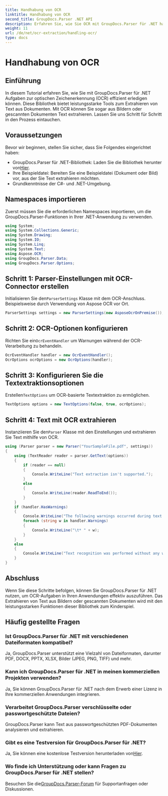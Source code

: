 ```yaml
---
title: Handhabung von OCR
linktitle: Handhabung von OCR
second_title: GroupDocs.Parser .NET API
description: Erfahren Sie, wie Sie OCR mit GroupDocs.Parser für .NET handhaben. Extrahieren Sie effizient Text aus Bildern und gescannten Dokumenten.
weight: 11
url: /de/net/ocr-extraction/handling-ocr/
type: docs
---
```

# Handhabung von OCR

## Einführung
In diesem Tutorial erfahren Sie, wie Sie mit GroupDocs.Parser für .NET Aufgaben zur optischen Zeichenerkennung (OCR) effizient erledigen können. Diese Bibliothek bietet leistungsstarke Tools zum Extrahieren von Text aus Dokumenten. Mit OCR können Sie sogar aus Bildern oder gescannten Dokumenten Text extrahieren. Lassen Sie uns Schritt für Schritt in den Prozess eintauchen.
## Voraussetzungen
Bevor wir beginnen, stellen Sie sicher, dass Sie Folgendes eingerichtet haben:
- GroupDocs.Parser für .NET-Bibliothek: Laden Sie die Bibliothek herunter von[Hier](https://releases.groupdocs.com/parser/net/).
- Ihre Beispieldatei: Bereiten Sie eine Beispieldatei (Dokument oder Bild) vor, aus der Sie Text extrahieren möchten.
- Grundkenntnisse der C#- und .NET-Umgebung.

## Namespaces importieren
Zuerst müssen Sie die erforderlichen Namespaces importieren, um die GroupDocs.Parser-Funktionen in Ihrer .NET-Anwendung zu verwenden.
```csharp
using System;
using System.Collections.Generic;
using System.Drawing;
using System.IO;
using System.Linq;
using System.Text;
using Aspose.OCR;
using GroupDocs.Parser.Data;
using GroupDocs.Parser.Options;
```
## Schritt 1: Parser-Einstellungen mit OCR-Connector erstellen
 Initialisieren Sie den`ParserSettings` Klasse mit dem OCR-Anschluss. Beispielsweise durch Verwendung von Aspose OCR vor Ort.
```csharp
ParserSettings settings = new ParserSettings(new AsposeOcrOnPremise());
```
## Schritt 2: OCR-Optionen konfigurieren
 Richten Sie ein`OcrEventHandler` um Warnungen während der OCR-Verarbeitung zu behandeln.
```csharp
OcrEventHandler handler = new OcrEventHandler();
OcrOptions ocrOptions = new OcrOptions(handler);
```
## Schritt 3: Konfigurieren Sie die Textextraktionsoptionen
 Erstellen`TextOptions` um OCR-basierte Textextraktion zu ermöglichen.
```csharp
TextOptions options = new TextOptions(false, true, ocrOptions);
```
## Schritt 4: Text mit OCR extrahieren
 Instanziieren Sie den`Parser` Klasse mit den Einstellungen und extrahieren Sie Text mithilfe von OCR.
```csharp
using (Parser parser = new Parser("YourSampleFile.pdf", settings))
{
    using (TextReader reader = parser.GetText(options))
    {
        if (reader == null)
        {
            Console.WriteLine("Text extraction isn't supported.");
        }
        else
        {
            Console.WriteLine(reader.ReadToEnd());
        }
    }
    if (handler.HasWarnings)
    {
        Console.WriteLine("The following warnings occurred during text recognition:");
        foreach (string w in handler.Warnings)
        {
            Console.WriteLine("\t* " + w);
        }
    }
    else
    {
        Console.WriteLine("Text recognition was performed without any warnings.");
    }
}
```

## Abschluss
Wenn Sie diese Schritte befolgen, können Sie GroupDocs.Parser für .NET nutzen, um OCR-Aufgaben in Ihren Anwendungen effektiv auszuführen. Das Extrahieren von Text aus Bildern oder gescannten Dokumenten wird mit den leistungsstarken Funktionen dieser Bibliothek zum Kinderspiel.

## Häufig gestellte Fragen
### Ist GroupDocs.Parser für .NET mit verschiedenen Dateiformaten kompatibel?
Ja, GroupDocs.Parser unterstützt eine Vielzahl von Dateiformaten, darunter PDF, DOCX, PPTX, XLSX, Bilder (JPEG, PNG, TIFF) und mehr.
### Kann ich GroupDocs.Parser für .NET in meinen kommerziellen Projekten verwenden?
Ja, Sie können GroupDocs.Parser für .NET nach dem Erwerb einer Lizenz in Ihre kommerziellen Anwendungen integrieren.
### Verarbeitet GroupDocs.Parser verschlüsselte oder passwortgeschützte Dateien?
GroupDocs.Parser kann Text aus passwortgeschützten PDF-Dokumenten analysieren und extrahieren.
### Gibt es eine Testversion für GroupDocs.Parser für .NET?
 Ja, Sie können eine kostenlose Testversion herunterladen von[Hier](https://releases.groupdocs.com/).
### Wo finde ich Unterstützung oder kann Fragen zu GroupDocs.Parser für .NET stellen?
 Besuchen Sie die[GroupDocs.Parser-Forum](https://forum.groupdocs.com/c/parser/17) für Supportanfragen oder Diskussionen.
